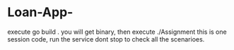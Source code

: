 # Loan-App-

execute go build .
you will get binary, then execute ./Assignment
this is one session code, run the service dont stop to check all the scenarioes.
